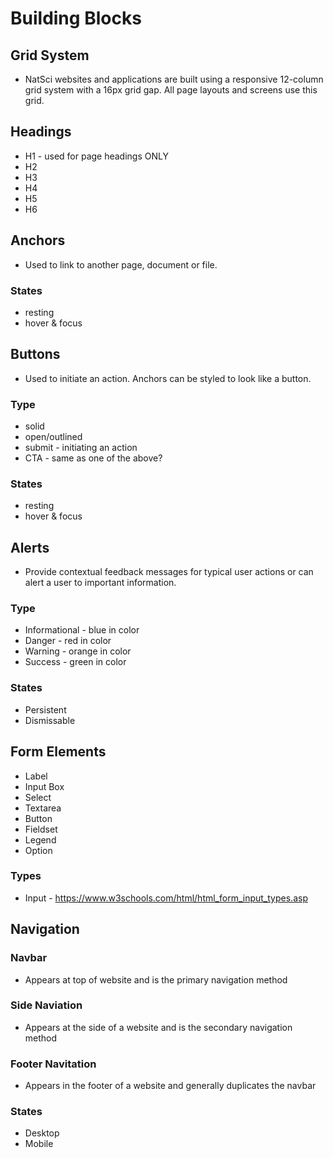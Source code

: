 # Building Blocks

## Grid System
* NatSci websites and applications are built using a responsive 12-column grid system with a 16px grid gap. All page layouts and screens use this grid.

## Headings
* H1 - used for page headings ONLY
* H2
* H3
* H4
* H5
* H6

## Anchors
* Used to link to another page, document or file.
### States
* resting
* hover & focus

## Buttons
* Used to initiate an action. Anchors can be styled to look like a button.
### Type
* solid
* open/outlined
* submit - initiating an action
* CTA - same as one of the above?
### States
* resting
* hover & focus

## Alerts
* Provide contextual feedback messages for typical user actions or can alert a user to important information. 
### Type
* Informational - blue in color
* Danger - red in color
* Warning - orange in color
* Success - green in color
### States
* Persistent
* Dismissable

## Form Elements
* Label 
* Input Box
* Select
* Textarea
* Button
* Fieldset
* Legend
* Option
### Types
* Input - https://www.w3schools.com/html/html_form_input_types.asp

## Navigation
### Navbar
* Appears at top of website and is the primary navigation method
### Side Naviation
* Appears at the side of a website and is the secondary navigation method
### Footer Navitation
* Appears in the footer of a website and generally duplicates the navbar
### States
* Desktop
* Mobile

  


